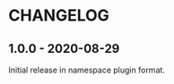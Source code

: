 CHANGELOG
=========

1.0.0 - 2020-08-29
------------------

Initial release in namespace plugin format.
